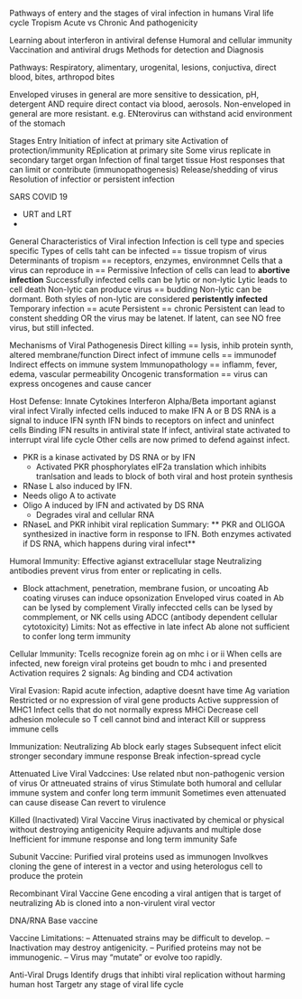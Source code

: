 Pathways of entery and the stages of viral infection in humans
Viral life cycle
Tropism
Acute vs Chronic
And pathogenicity

Learning about interferon in antiviral defense
Humoral and cellular immunity
Vaccination and antiviral drugs
Methods for detection and Diagnosis

Pathways:
Respiratory, alimentary, urogenital, lesions, conjuctiva, direct blood, bites, arthropod bites

Enveloped viruses in general are more sensitive to dessication, pH, detergent  AND require direct contact via blood, aerosols.
Non-enveloped in general are more resistant.
e.g. ENterovirus can withstand acid environment of the stomach

Stages
Entry
Initiation of infect at primary site
Activation of protection/immunity
REplication at primary site
Some virus replicate in secondary target organ
Infection of final target tissue
Host responses that can limit or contribute (immunopathogenesis)
Release/shedding of virus
Resolution of infectior or persistent infection

SARS COVID 19
- URT and LRT
- 

General Characteristics of Viral infection
Infection is cell type and species specific
Types of cells taht can be infected == tissue tropism of virus
Determinants of tropism == receptors, enzymes, environmnet
Cells that a virus can reproduce in == Permissive
Infection of cells can lead to **abortive infection**
Successfully infected cells can be lytic or non-lytic
Lytic leads to cell death
Non-lytic can produce virus == budding
Non-lytic can be dormant.
Both styles of non-lytic are considered **peristently infected**
Temporary infection == acute
Persistent == chronic
Persistent can lead to constent shedding OR the virus may be latenet. If latent, can see NO free virus, but still infected.

Mechanisms of Viral Pathogenesis
Direct killing == lysis, inhib protein synth, altered membrane/function
Direct infect of immune cells == immunodef
Indirect effects on immune system
Immunopathology == inflamm, fever, edema, vascular permeability
Oncogenic transformation == virus can express oncogenes and cause cancer

Host Defense: Innate
Cytokines
Interferon Alpha/Beta important agianst viral infect
Virally infected cells induced to make IFN A or B
DS RNA is a signal to induce IFN synth
IFN binds to receptors on infect and uninfect cells
Binding IFN results in antiviral state
If infect, antiviral state activated to interrupt viral life cycle
Other cells are now primed to defend against infect.
- PKR is a kinase activated by DS RNA or by IFN
  - Activated PKR phosphorylates eIF2a translation which inhibits tranlsation and leads to block of both viral and host protein synthesis
- RNase L also induced by IFN.
- Needs oligo A to activate
- Oligo A induced by IFN and activated by DS RNA
  - Degrades viral and cellular RNA
- RNaseL and PKR inhibit viral replication
Summary:
** PKR and OLIGOA synthesized in inactive form in response to IFN. Both enzymes activated if DS RNA, which happens during viral infect**


Humoral Immunity:
Effective agianst extracellular stage
Neutralizing antibodies prevent virus from enter or replicating in cells.
  - Block attachment, penetration, membrane fusion, or uncoating
Ab coating viruses can induce opsonization
Enveloped virus coated in Ab can be lysed by complement
Virally infeccted cells can be lysed by commplement, or NK cells using ADCC (antibody dependent cellular cytotoxicity)
Limits: Not as effective in late infect
Ab alone not sufficient to confer long term immunity

Cellular Immunity:
Tcells recognize forein ag on mhc i or ii
When cells are infected, new foreign viral proteins get boudn to mhc i and presented
Activation requires 2 signals: Ag binding and CD4 activation

Viral Evasion:
Rapid acute infection, adaptive doesnt have time
Ag variation
Restricted or no expression of viral gene products
Active suppression of MHC1
Infect cells that do not normally express MHCi
Decrease cell adhesion molecule so T cell cannot bind and interact
Kill or suppress immune cells


Immunization:
Neutralizing Ab block early stages
Subsequent infect elicit stronger secondary immune response
Break infection-spread cycle

Attenuated Live Viral Vadccines:
Use related nbut non-pathogenic version of virus
Or attneuated strains of virus
Stimulate both humoral and cellular immune system and confer long term immunit
Sometimes even attenuated can cause disease
Can revert to virulence

Killed (Inactivated) Viral Vaccine
Virus inactivated by chemical or physical without destroying antigenicity
Require adjuvants and multiple dose
Inefficient for immune response and long term immunity
Safe

Subunit Vaccine:
Purified viral proteins used as immunogen
Involkves cloning the gene of interest in a vector and using heterologus cell to produce the protein

Recombinant Viral Vaccine
Gene encoding a viral antigen that is target of neutralizing Ab is cloned into a non-virulent viral vector

DNA/RNA Base vaccine

Vaccine Limitations:
– Attenuated strains may be difficult to develop.
– Inactivation may destroy antigenicity.
– Purified proteins may not be immunogenic.
– Virus may “mutate” or evolve too rapidly.


Anti-Viral Drugs
Identify drugs that inhibti viral replication without harming human host
Targetr any stage of viral life cycle





